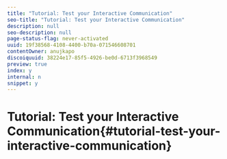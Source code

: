 ```yaml
---
title: "Tutorial: Test your Interactive Communication"
seo-title: "Tutorial: Test your Interactive Communication"
description: null
seo-description: null
page-status-flag: never-activated
uuid: 19f38568-4108-4400-b70a-071546608701
contentOwner: anujkapo
discoiquuid: 38224e17-85f5-4926-be0d-6713f3968549
preview: true
index: y
internal: n
snippet: y
---
```


# Tutorial: Test your Interactive Communication{#tutorial-test-your-interactive-communication}

